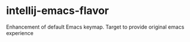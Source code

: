 # intellij-emacs-flavor
Enhancement of default Emacs keymap. Target to provide original emacs experience
